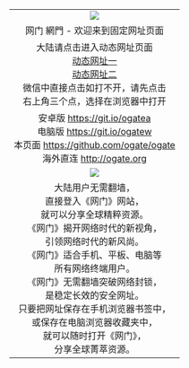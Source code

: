 ﻿<table>
  <tr></tr>
  <tr>
    <td colspan=2 align=center><img src="https://cloud.githubusercontent.com/assets/11880933/13434984/f430fae2-e012-11e5-814f-c2df1e82b247.jpg" /></td>
  </tr>
  <tr>
    <td colspan=2 align=center>网门 網門 - 欢迎来到固定网址页面
    </td>
  </tr>
  <tr>
    <td colspan=2 align=center>大陆请点击进入动态网址页面<br/>
      <a href="https://d3w4xvp25kxx0t.cloudfront.net/?from=ogGit" target="_blank">动态网址一</a><br/>
      <a href="https://s3.amazonaws.com/ogate/ogate.htm?from=ogGit2" target="_blank">动态网址二</a><br/>
      微信中直接点击如打不开，请先点击<br/>右上角三个点，选择在浏览器中打开
    </td>
  </tr>
  <tr>
    <td colspan=2 align=center>
      安卓版 <a href="https://raw.githubusercontent.com/ogate/up/master/ogate.apk" target="_blank">https://git.io/ogatea</a><br/>
      电脑版 <a href="https://raw.githubusercontent.com/ogate/up/master/ogatew.zip" target="_blank">https://git.io/ogatew</a><br/>
      本页面 <a href="https://github.com/ogate/ogate/blob/master/README.md?ogSelf" target="_blank">https://github.com/ogate/ogate</a><br>
      海外直连 <a href="http://ogate.org/ogUP.aspx?name=oGate&from=ogGito" target="_blank">http://ogate.org</a><br/>
    </td>
  </tr>
  <tr>
    <td colspan=2 align=center><a href="https://d3w4xvp25kxx0t.cloudfront.net/?from=ogGit" target="_blank"><img src="https://cloud.githubusercontent.com/assets/11880933/15631437/70d0a74e-259d-11e6-946f-6237b4b657bd.jpg" /></a></td>
  </tr>
  <tr>
    <td colspan=2 align=center>
大陆用户无需翻墙，<br/>
直接登入《网门》网站，<br/>就可以分享全球精粹资源。<br/>
《网门》揭开网络时代的新视角，<br/>引领网络时代的新风尚。<br/>
《网门》适合手机、平板、电脑等<br/>所有网络终端用户。<br/>
《网门》无需翻墙突破网络封锁，<br/>是稳定长效的安全网址。<br/>
只要把网址保存在手机浏览器书签中，<br/>或保存在电脑浏览器收藏夹中，<br/>
就可以随时打开《网门》，<br/>
分享全球菁萃资源。<br/></td>
  </tr>
</table>
